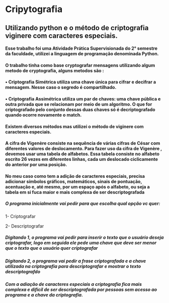  # Cripytografia
<h2>Utilizando python e o método de criptografia viginere com caracteres especiais.</h2>
<h4>Esse trabalho foi uma Atividade Prática Supervisionada do 2° semestre da faculdade, utilizei a linguagem de programação denominada Python.</h4>


<h4>O trabalho tinha como base cryptografar mensagens utilizando algum metodo de cryptografia, alguns metodos são :</h4>

<h4>  •  Criptografia Simétrica utiliza uma chave única para cifrar e decifrar a mensagem. Nesse caso o segredo é compartilhado.</h4>
    
   

<h4>  •  Criptografia Assimétrica utiliza um par de chaves: uma chave pública e outra privada que se relacionam por meio de um algoritmo.  O que for criptografado pelo conjunto dessas duas chaves só é decriptografado quando ocorre novamente o match.</h4>  
   <h4> Existem diversos métodos mas utilizei o método de viginere com caracteres especiais.</h4>
   <h4>A cifra de Vigenère consiste na sequência de várias cifras de César com diferentes valores de deslocamento. Para fazer uso da cifra de Vigenère , devemos usar uma tabela de alfabetos. Essa tabela consiste no alfabeto escrito 26 vezes em diferentes linhas, cada um deslocado ciclicamente do anterior por uma posição.</h4> 
   
   <h4>No meu caso como tem a adição de caracteres especiais, precisa adicionar símbolos gráficos, matemáticos, sinais de pontuação, acentuação e, até mesmo, por um espaço após o alfabeto, ou seja a tabela em si fuca maior e mais complexa de ser descriptografada </h4>
   
<h5>O programa inicialmente vai pedir para que escolha qual opção vc quer: </h5>
  <p>1- Criptografar</p>
  <p>2- Descriptografar</p>
<h5>Digitando 1, o programa vai pedir para inserir o texto que o usuário deseja criptografar, logo em seguida ele pede uma chave que deve ser menor que o texto que o usuário quer criptografar </h5>
<h5>Digitando 2, o programa vai pedir a frase criptografada e a chave utilizada na criptografia para descriptografar e mostrar o texto descriptografdo  </h5>
<h5>Com a adiação de caracteres especiais a criptografia fica mais complexa e dificil de ser descriptografada por pessoas sem acesso ao programa e a chave da criptografia. </h5>





